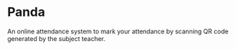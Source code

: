 # Panda
An online attendance system to mark your attendance by scanning QR code generated by the subject teacher.
